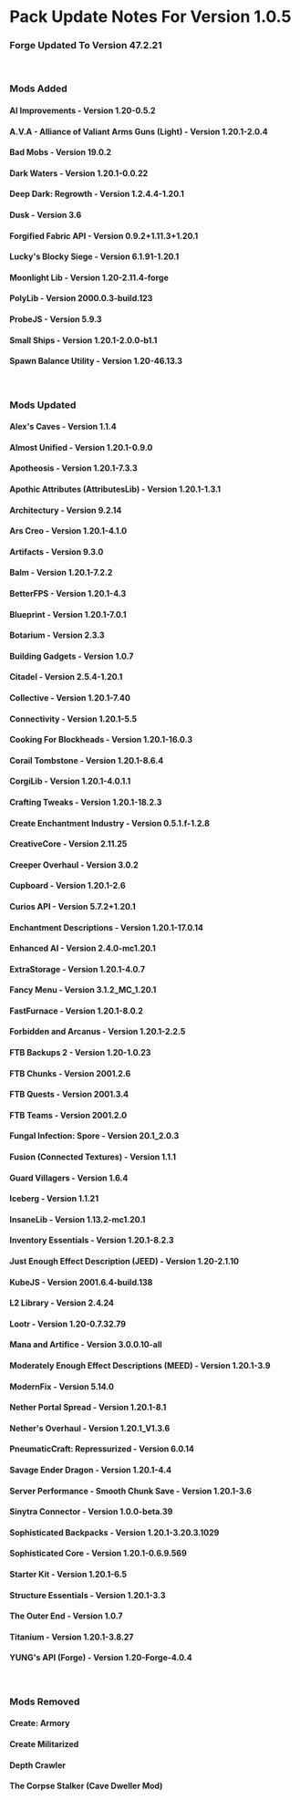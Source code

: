 # **Pack Update Notes For Version 1.0.5**


### **Forge Updated To Version 47.2.21**

 

### **__Mods Added__**

#### AI Improvements - Version 1.20-0.5.2

#### A.V.A - Alliance of Valiant Arms Guns (Light) - Version 1.20.1-2.0.4

#### Bad Mobs - Version 19.0.2

#### Dark Waters - Version 1.20.1-0.0.22

#### Deep Dark: Regrowth - Version 1.2.4.4-1.20.1

#### Dusk - Version 3.6

#### Forgified Fabric API - Version 0.9.2+1.11.3+1.20.1

#### Lucky's Blocky Siege - Version 6.1.91-1.20.1 

#### Moonlight Lib - Version 1.20-2.11.4-forge

#### PolyLib - Version 2000.0.3-build.123

#### ProbeJS - Version 5.9.3

#### Small Ships - Version 1.20.1-2.0.0-b1.1

#### Spawn Balance Utility - Version 1.20-46.13.3

  

### __**Mods Updated**__

#### Alex's Caves - Version 1.1.4

#### Almost Unified - Version 1.20.1-0.9.0

#### Apotheosis - Version 1.20.1-7.3.3

#### Apothic Attributes (AttributesLib) - Version 1.20.1-1.3.1

#### Architectury - Version 9.2.14

#### Ars Creo - Version 1.20.1-4.1.0

#### Artifacts - Version 9.3.0

#### Balm - Version 1.20.1-7.2.2

#### BetterFPS - Version 1.20.1-4.3

#### Blueprint - Version 1.20.1-7.0.1

#### Botarium - Version 2.3.3

#### Building Gadgets - Version 1.0.7

#### Citadel - Version 2.5.4-1.20.1

#### Collective - Version 1.20.1-7.40

#### Connectivity - Version 1.20.1-5.5

#### Cooking For Blockheads - Version 1.20.1-16.0.3

#### Corail Tombstone - Version 1.20.1-8.6.4

#### CorgiLib - Version 1.20.1-4.0.1.1

#### Crafting Tweaks - Version 1.20.1-18.2.3

#### Create Enchantment Industry - Version 0.5.1.f-1.2.8

#### CreativeCore - Version 2.11.25

#### Creeper Overhaul - Version 3.0.2

#### Cupboard - Version 1.20.1-2.6

#### Curios API - Version 5.7.2+1.20.1

#### Enchantment Descriptions - Version 1.20.1-17.0.14

#### Enhanced AI - Version 2.4.0-mc1.20.1

#### ExtraStorage - Version 1.20.1-4.0.7

#### Fancy Menu - Version 3.1.2\_MC\_1.20.1

#### FastFurnace - Version 1.20.1-8.0.2

#### Forbidden and Arcanus - Version 1.20.1-2.2.5

#### FTB Backups 2 - Version 1.20-1.0.23

#### FTB Chunks - Version 2001.2.6

#### FTB Quests - Version 2001.3.4

#### FTB Teams - Version 2001.2.0

#### Fungal Infection: Spore - Version 20.1\_2.0.3

#### Fusion (Connected Textures) - Version 1.1.1

#### Guard Villagers - Version 1.6.4

#### Iceberg - Version 1.1.21

#### InsaneLib - Version 1.13.2-mc1.20.1

#### Inventory Essentials - Version 1.20.1-8.2.3

#### Just Enough Effect Description (JEED) - Version 1.20-2.1.10

#### KubeJS - Version 2001.6.4-build.138

#### L2 Library - Version 2.4.24

#### Lootr - Version 1.20-0.7.32.79

#### Mana and Artifice - Version 3.0.0.10-all

#### Moderately Enough Effect Descriptions (MEED) - Version 1.20.1-3.9

#### ModernFix - Version 5.14.0

#### Nether Portal Spread - Version 1.20.1-8.1

#### Nether's Overhaul - Version 1.20.1\_V1.3.6

#### PneumaticCraft: Repressurized - Version 6.0.14

#### Savage Ender Dragon - Version 1.20.1-4.4

#### Server Performance - Smooth Chunk Save - Version 1.20.1-3.6

#### Sinytra Connector - Version 1.0.0-beta.39

#### Sophisticated Backpacks - Version 1.20.1-3.20.3.1029

#### Sophisticated Core - Version 1.20.1-0.6.9.569

#### Starter Kit - Version 1.20.1-6.5

#### Structure Essentials - Version 1.20.1-3.3

#### The Outer End - Version 1.0.7

#### Titanium - Version 1.20.1-3.8.27

#### YUNG's API (Forge) - Version 1.20-Forge-4.0.4

 

### __**Mods Removed**__

#### Create: Armory

#### Create Militarized

#### Depth Crawler

#### The Corpse Stalker (Cave Dweller Mod)
